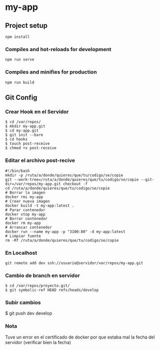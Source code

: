 # my-app

## Project setup
```
npm install
```

### Compiles and hot-reloads for development
```
npm run serve
```

### Compiles and minifies for production
```
npm run build
```
## Git Config

### Crear Hook en el Servidor
```
$ cd /var/repos/
$ mkdir my-app.git
$ cd my-app.git
$ git init --bare
$ cd hooks
$ touch post-receive
$ chmod +x post-receive
```
### Editar el archivo post-recive
```
#!/bin/bash
mkdir -p /ruta/a/donde/quieres/que/tu/codigo/se/copie
git --work-tree=/ruta/a/donde/quieres/que/tu/codigo/se/copie --git-dir=/var/repos/my-app.git checkout -f
cd /ruta/a/donde/quieres/que/tu/codigo/se/copie
# Borrar la imagen
docker rmi my-app
# Crear nueva imagen
docker build -t my-app:latest .
# Parar contenedor
docker stop my-app
# Borrar contenedor
docker rm my-app
# Arrancar contenedor
docker run --name my-app -p "3100:80" -d my-app:latest
# Limpiar fuente
rm -Rf /ruta/a/donde/quieres/que/tu/codigo/se/copie
```
### En Localhost
```
git remote add dev ssh://usuario@servidor/var/repos/my-app.git
```
### Cambio de branch en servidor
```
$ cd /var/repos/proyecto.git/
$ git symbolic-ref HEAD refs/heads/develop
```
### Subir cambios
$ git push dev develop

### Nota
Tuve un error en el certificado de docker por que estaba mal la fecha del servidor (verificar bien la fecha)